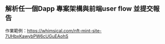 ## 解析任一個Dapp 專案架構與前端user flow 並提交報告

作業範例：https://whimsical.com/nft-mint-site-7UHbxKawybPW6cUGuEAohS
